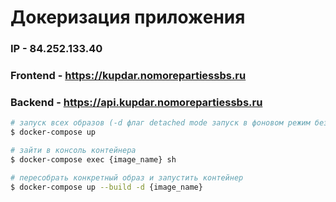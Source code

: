 # Докеризация приложения

### IP - 84.252.133.40

### Frontend - https://kupdar.nomorepartiessbs.ru

### Backend - https://api.kupdar.nomorepartiessbs.ru

```bash
# запуск всех образов (-d флаг detached mode запуск в фоновом режим без блокировки консоли)
$ docker-compose up

# зайти в консоль контейнера
$ docker-compose exec {image_name} sh

# пересобрать конкретный образ и запустить контейнер
$ docker-compose up --build -d {image_name}

```
